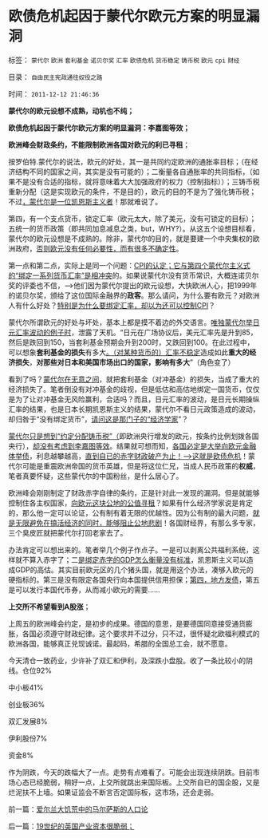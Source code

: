 # 欧债危机起因于蒙代尔欧元方案的明显漏洞

标签： `蒙代尔` `欧洲` `套利基金` `诺贝尔奖` `汇率` `欧债危机` `货币稳定` `铸币税` `欧元` `cpi` `财经` 

目录： `自由民主宪政通往奴役之路`

时间： `2011-12-12 21:46:36`

**蒙代尔的欧元设想不成熟，动机也不纯；**

**欧债危机起因于蒙代尔欧元方案的明显漏洞：李嘉图等效；**

**欧洲峰会财政条约，不能限制欧洲各国对欧元的利已寻租**；

按罗伯特.蒙代尔的说法，欧元的好处，其一是共同约定欧洲的通胀率目标；（在经济结构不同的国家之间，其实是没有可能的）；二衡量各自通胀率的共同指标，（如果不是没有合适的指标，就将意味着大大加强政府的权力（控制指标））；三铸币税重新分配（这是实现欧元的条件，不是目的），欧元的目的不是为了强化铸币税；不过[，蒙代尔是一位凯恩斯主义者](../../../2010/11/29/欧元含金量的不足和蒙代尔的“妙计”；.md)！那就难说了。

第四，有一个支点货币，锁定汇率（欧元太大，除了美元，没有可锁定的目标）；五统一的货币政策（即共同加息减息之类，but，WHY?）。从这五个设想目标看，蒙代尔的欧元设想是不成熟的。除非，蒙代尔的目的，就是要建一个中央集权的欧洲政府，[否则欧元没有任何必要性，而有很多不确定性](../../../2011/11/29/（外汇管制＋顺差）下援欧都是卖国.md)。

第一点和第二点，实际上是同一个问题：[CPI的认定；它与第四个蒙代尔主义式的“绑定一系列货币汇率”是相冲突](../../../2011/11/30/平价购买力中不同类型的通胀与汇率的关系.md)的。如果说蒙代尔没有货币常识，大概连诺贝尔奖的评委也不信，——>他们因为蒙代尔提出的欧元设想，大快欧洲人心，把1999年的诺贝尔奖，颁给了这位国际金融界的**政客**。那么请问，为什么要有欧元？对欧洲人有什么好处？[特别是为什么要绑定汇率，却以为还可以控制CPI](../../../2011/11/30/平价购买力的货币“稳定”：汇率稳定则通货膨胀.md)？

蒙代尔所谓欧元的好处与坏处，基本上都是摸不着边的外交语言。[唯独蒙代尔举日元汇率波动的例子时](../../../2011/12/7/法定货币不允许有任何锚！人民币降值无助出口企业.md)，泄露了天机。“日元在广场协议后，美元汇率先是升到85，然后是跌回到150，当套利基金预期会升到200时，又跌回到100。在此过程中，可以想象**套利基金的损失**有多大[。（对某种货币的）汇率不稳定](../../../2011/11/30/平价购买力的黄金，外汇，汇率和通货膨胀.md)造成如此**重大的经济损失**，**对那些对日本和美国市场出口的国家，影响有多大**”（角色变了）

看到了吗？[蒙代尔在无意之间](../../../2009/6/11/疑险从无！恐惧可以杀人.md)，就把套利基金（对冲基金）的损失，当成了重大的经济损失了。笔者倒没有对冲基金的歧视，但是低估和高估地绑定一国货币，仅仅是为了让对冲基金无风险赢利，合适吗？而且，日元汇率的波动，是日元长期操纵汇率的结果，也是日本长期凯恩斯主义的结果，蒙代尔不看日元政策造成的波动，却归咎于“没有绑定货币”，[请问这是那门子的“经济学家](../../../2009/6/10/有中国特色的蒙代尔汇率忽悠三角.md)”？

[蒙代尔只是想到“约定分配铸币税”（](../../../2010/12/30/货币就是税收；货币发行私有化；.md)即欧洲央行增发的欧元，按条约比例划拨各国央行），[却没有考虑到李嘉图等效](../../../2009/12/3/什么是财富？货币天生是国库券.md)。结果就可想而知，[各国必定是大举向欧元金融体举债](../../../2011/10/12/李嘉图等效（国债＝税收）的实物税，古钱，国家征用，暴力拆迁.md)，利息越攀越高，[直到自已的赤字财政破产为止！——>这就是欧债危机](../../../2011/12/7/人民币汇率归根到底是大政府高税收的问题.md)！蒙代尔可能是重震欧洲帝国的货币英雄，但是将这位仁兄，当成人民币政策的**权威**，笔者真要怀疑，这些蒙代尔的中国粉丝，是什么居心了。

欧洲峰会刚刚制定了财政赤字自律的条约，正是针对此一发现的漏洞。但是就能够控制住各主权国家，[向欧元这块公地的公值寻租](../../../2011/12/6/指责德国“自私”是很奇妙的“道德经济学”.md)？如果有什么经济学家说是肯定的，那么他一定可以论证，公有制有着无限的优越性。因为公有制的最大问题，[就是无限避免在搞活经济的同时，能够阻止公地悲剧](../../../2010/12/29/什么是完全竞争？租值和租值耗散.md)！各国财经界，有那么多专家，三个臭皮匠就把蒙代尔打回老家去了。

办法肯定可以想出来的。笔者举几个例子作点子。一是可以剥离公共福利系统，这样就不算入赤字了；二[是绑定赤字的GDP怎么衡量没有标准](../../../2010/10/3/房价高了200-－500-;税收多了200-－500-.md)，凯恩斯主义可以造成GDP的高估。其实目前欧元区的几个猪头国，就是用这个办法，凑够入欧元的硬指标的。第三是没有限定各国央行向本国提供信用担保；[第四，地方发债](../../../2011/10/24/中央担保的地方债相当于税收，李嘉图等效将被国人熟知.md)，第五是可以发行本国代币券，从而减小欧元的需要……

**上交所不希望看到A股涨**；

上周五的欧洲峰会约定，是初步的成果。德国的意思，是要德国同意接受通货膨胀，各国必须遵守财政纪律。这个要求并不过分，只不过，很怀疑北欧福利模式的欧洲各国，能够真正兑现诚诺。最起码，希腊的全国总工会，就不愿意。

今天清仓一致药业，少许补了双汇和伊利，及深跌小盘股。收了一条比较小的阴线。仓位92%

中小板41%

创业板36%

双汇发展8%

伊利股份7%

资金8%

作为阴跌，今天的跌幅大了一点。走势有点难看了。可能会出现连续阴跌。目前市场心态已经脆弱，稍好一点，上交所就跳出来国际板。上交所自已的国企股，又是烂泥扶不上墙。如果证监会不断言否定国际板，这市场，还会走弱。



前一篇：[爱尔兰大饥荒中的马尔萨斯的人口论](../../../2011/12/12/爱尔兰大饥荒中的马尔萨斯的人口论.md)

后一篇：[19世纪的英国产业资本很脆弱；](../../../2011/12/13/19世纪的英国产业资本很脆弱；.md)